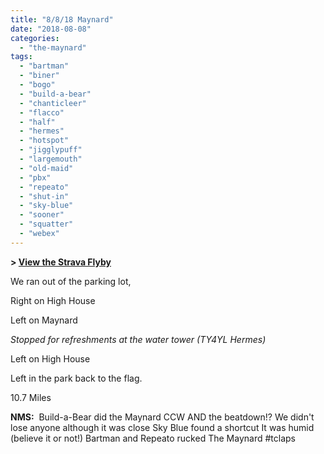 ```yaml
---
title: "8/8/18 Maynard"
date: "2018-08-08"
categories: 
  - "the-maynard"
tags: 
  - "bartman"
  - "biner"
  - "bogo"
  - "build-a-bear"
  - "chanticleer"
  - "flacco"
  - "half"
  - "hermes"
  - "hotspot"
  - "jigglypuff"
  - "largemouth"
  - "old-maid"
  - "pbx"
  - "repeato"
  - "shut-in"
  - "sky-blue"
  - "sooner"
  - "squatter"
  - "webex"
---
```


**\> [View the Strava Flyby](https://labs.strava.com/flyby/viewer/#1757973601?c=dnrgw8gu&z=E&t=1RQgCc&a=YYzIaBw7yWgyq8hofbbIaHwTymgM_8hoxOrKaBBmx2g)**

We ran out of the parking lot,

Right on High House

Left on Maynard

_Stopped for refreshments at the water tower (TY4YL Hermes)_

Left on High House

Left in the park back to the flag.

10.7 Miles

**NMS:**  Build-a-Bear did the Maynard CCW AND the beatdown!? We didn't lose anyone although it was close Sky Blue found a shortcut It was humid (believe it or not!) Bartman and Repeato rucked The Maynard #tclaps
